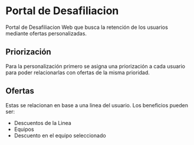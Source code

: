 # Portal de Desafiliacion

Portal de Desafiliacion Web que busca la retención de los usuarios mediante ofertas personalizadas.

## Priorización

Para la personalización primero se asigna una priorización a cada usuario para poder relacionarlas con ofertas de la misma prioridad.

## Ofertas

Estas se relacionan en base a una linea del usuario. Los beneficios pueden ser:

* Descuentos de la Linea
* Equipos
* Descuento en el equipo seleccionado
